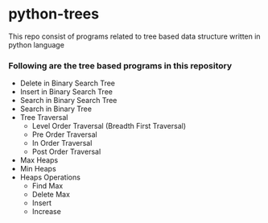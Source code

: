 # python-trees
This repo consist of programs related to tree based data structure written in python language

### Following are the tree based programs in this repository  ###
* Delete in Binary Search Tree
* Insert in Binary Search Tree
* Search in Binary Search Tree
* Search in Binary Tree
* Tree Traversal
    * Level Order Traversal (Breadth First Traversal)
    * Pre Order Traversal
    * In Order Traversal
    * Post Order Traversal
* Max Heaps
* Min Heaps
* Heaps Operations
    * Find Max
    * Delete Max
    * Insert
    * Increase
